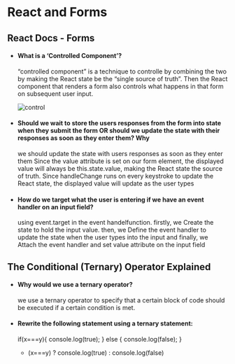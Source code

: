 # React and Forms

## React Docs - Forms

* ####  What is a ‘Controlled Component’?

    “controlled component” is a technique to controlle by  combining the two by making the React state be the “single source of truth”. Then the React component that renders a form also controls what happens in that form on subsequent user input. 

    ![control](https://miro.medium.com/max/2178/1*lPa4yO4rACiK244hdyRYXw.png)

* #### Should we wait to store the users responses from the form into state when they submit the form OR should we update the state with their responses as soon as they enter them? Why
    we should update the state with users responses as soon as they enter them Since the value attribute is set on our form element, the displayed value will always be this.state.value, making the React state the source of truth. Since handleChange runs on every keystroke to update the React state, the displayed value will update as the user types

* #### How do we target what the user is entering if we have an event handler on an input field?
    using event.target in the event handelfunction. firstly, we Create the state to hold the input value. then, we Define the event handler to update the state when the user types into the input and finally, we Attach the event handler and set value attribute on the input field
    
## The Conditional (Ternary) Operator Explained

* #### Why would we use a ternary operator?
    we use a ternary operator to specify that a certain block of code should be executed if a certain condition is met.

* #### Rewrite the following statement using a ternary statement:

    if(x===y){
    console.log(true);
    } else {
    console.log(false);
     }

    - (x===y) ? console.log(true) : console.log(false)